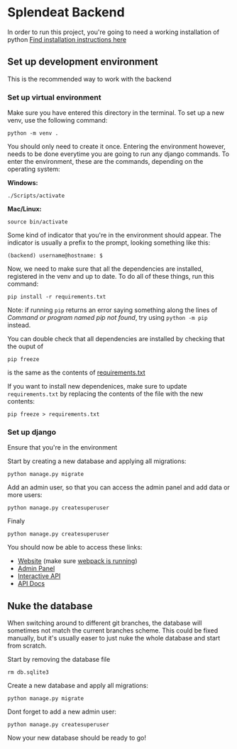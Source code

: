 # Splendeat Backend

In order to run this project, you're going to need a working installation of python
[Find installation instructions here](https://www.python.org/about/gettingstarted/)

## Set up development environment

This is the recommended way to work with the backend

### Set up virtual environment

Make sure you have entered this directory in the terminal.
To set up a new venv, use the following command:

```
python -m venv .
```

You should only need to create it once.
Entering the environment however, needs to be done everytime you are going to run any django commands.
To enter the environment, these are the commands, depending on the operating system:

**Windows:**
```
./Scripts/activate
```

**Mac/Linux:**
```
source bin/activate
```

Some kind of indicator that you're in the environment should appear.
The indicator is usually a prefix to the prompt, looking something like this:

```
(backend) username@hostname: $ 
```

Now, we need to make sure that all the dependencies are installed, registered in the venv and up to date.
To do all of these things, run this command:

```commmand
pip install -r requirements.txt
```

Note: if running `pip` returns an error saying something along the lines of *Command or program named pip not found*, try using `python -m pip` instead.

You can double check that all dependencies are installed by checking that the ouput of

```commmand
pip freeze
```

is the same as the contents of [requirements.txt](requirements.txt)

If you want to install new dependenices, make sure to update `requirements.txt` by replacing the contents of the file with the new contents:

```commmand
pip freeze > requirements.txt
```

### Set up django

Ensure that you're in the environment

Start by creating a new database and applying all migrations:

```command
python manage.py migrate
```

Add an admin user, so that you can access the admin panel and add data or more users:

```command
python manage.py createsuperuser
```

Finaly

```command
python manage.py createsuperuser
```


You should now be able to access these links:

- [Website](https://localhost:8000/) (make sure [webpack is running](../frontend/README.md))
- [Admin Panel](https://localhost:8000/admin)
- [Interactive API](https://localhost:8000/api)
- [API Docs](https://localhost:8000/apidocs)

## Nuke the database

When switching around to different git branches, the database will sometimes not match the current branches scheme.
This could be fixed manually, but it's usually easer to just nuke the whole database and start from scratch.

Start by removing the database file

```command
rm db.sqlite3
```
Create a new database and apply all migrations:

```command
python manage.py migrate
```

Dont forget to add a new admin user:

```command
python manage.py createsuperuser
```

Now your new database should be ready to go!